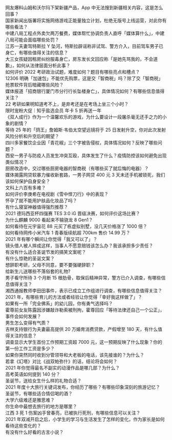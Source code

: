 网友爆料山姆和沃尔玛下架新疆产品，App 中无法搜到新疆相关内容，这是怎么回事？  
国家新闻出版署将实施网络游戏正能量独立计划，杜绝无版号上线运营，对此你有哪些看法？  
中建八局工程点外卖欠两万餐费，媒体帮忙协调负责人直呼「媒体算什么」，中建八局可能会面临哪些处罚？  
江苏一夫妻驾特斯拉 Y 坠河，特斯拉辟谣称非试驾、警方介入，目前驾车男子已身亡，有哪些值得关注的信息？  
大三女孩疑因租房纠纷服毒身亡，房东发长文回应称「是她先骂我的，不会道歉」，如何从法律层面分析此事？  
如何评价 2022 考研政治试题，难度如何？题目有哪些亮点和槽点？  
12306 明确「加速包」不能优先购票，这是交「智商税」吗？除了交「智商税」抢票软件背后暗藏哪些风险？  
媒体报道「招商银行厦门市分行行长坠楼身亡」，具体情况如何？有哪些信息值得关注？  
22 考研如果明知道考不上，是弃考还是在考场上坐三个小时？  
限时宠粉大促｜知乎盐选会员 年卡 5 折再送一年  
《双人成行》作为一个温馨欢乐的游戏，为什么要设计一段屠杀毫无还手之力的小象的剧情？  
等待 25 年的「鸽王」詹姆斯·韦伯太空望远镜将于 25 日发射升空，你对此次发射风险分析和升空后的期望？  
四川多家餐饮企业因「青花椒」三个字被告侵权，具体情况如何？反映了哪些问题？  
西安一男子与防疫人员发生冲突互殴，具体发生了什么？疫情防控该如何避免出现类似情况？  
厨房改造中，交过哪些厨房电器的智商税（有哪些买了就后悔的电器）？  
媒体揭露网贷软暴力催收新套路，一男子网贷 400 元 3 天未还手机被锁死，我们该如何保护自身安全？  
文科上六百有多难？  
如何评价李庚希在电视剧《雪中悍刀行》中的表现？  
怀孕了就不能用护肤品化妆品了吗？  
有什么寝室神器值得强烈推荐？  
2021 德玛西亚杯四强赛 TES 3:0 iG 晋级决赛，如何评价这场比赛？  
为什么麒麟 9000 看起来不输骁龙 8 Gen1？  
如何看待在元宇宙花 88 元买了栋虚拟别墅，没几天价格涨了 1000 倍？  
如何看待网传小米汽车 1 青春版续航超 700km 售价 14.99 万？  
2021 年有哪个瞬间让你觉得「我又可以了」？  
镜头借人被人摔成这样，当事人不愿意赔钱该怎么办？我该承担多少责任？  
有没有什么适合圣诞节发的搞笑文案呢？  
有什么惊艳的圣诞文案？  
想辞职考研，父母不同意，要不要强硬辞职？  
给新生儿送哪些不落俗套的礼物?  
男子看守所待 3 个月断 15 根肋骨，取保后精神异常，警方已介入调查，有哪些信息值得关注？  
湘西通报教师李田田事件，表示已成立工作组进行调查，有哪些信息值得关注？  
2021 年，有哪些育儿的方法或者经验让你觉得「幸好我这样做了」？  
如果有一所「完全佛系」的幼儿园，你有勇气选择吗？  
霍尊前女友陈露因涉嫌敲诈勒索被刑拘，霍尊回应「等待法律还自己一个公正」，事件会如何发展？  
男生怎么变得有气质？  
吉林支持银行为夫妻最高提供 20 万婚育消费贷款，产假增至 180 天，有什么值得关注的信息？  
调查显示大学生首份工作预期工资超 7000 元，这一预期反映了什么现象？你的第一份工作工资是多少？  
如果你突然同时收到分管领导和大老板的电话，该先接谁的？为什么？  
若拿《幻塔》对比《战双帕弥什》的话，结论将会如何？  
2021 年你觉得最名不副实的动漫作品是哪几部？为什么？  
高考英语如何提到 140 分？  
圣诞节，送给女生什么样的礼物合适？  
2021 年度十大旅行关键词发布，你经历了哪些？有哪些印象深刻的旅游记忆？  
圣诞节，有哪些适合情侣喝的酒？  
大学六级难还是雅思难？  
你生命中最想去旅行的地方是哪里？  
江西 3 死 1 伤案凶手曾春亮，已被执行死刑，有哪些信息可以关注？  
2021 年双减开启之后，小学生的学习与生活发生了怎样的变化，作为家长是如何看待这些变化的？  
有没有什么好看的古言小说？  
